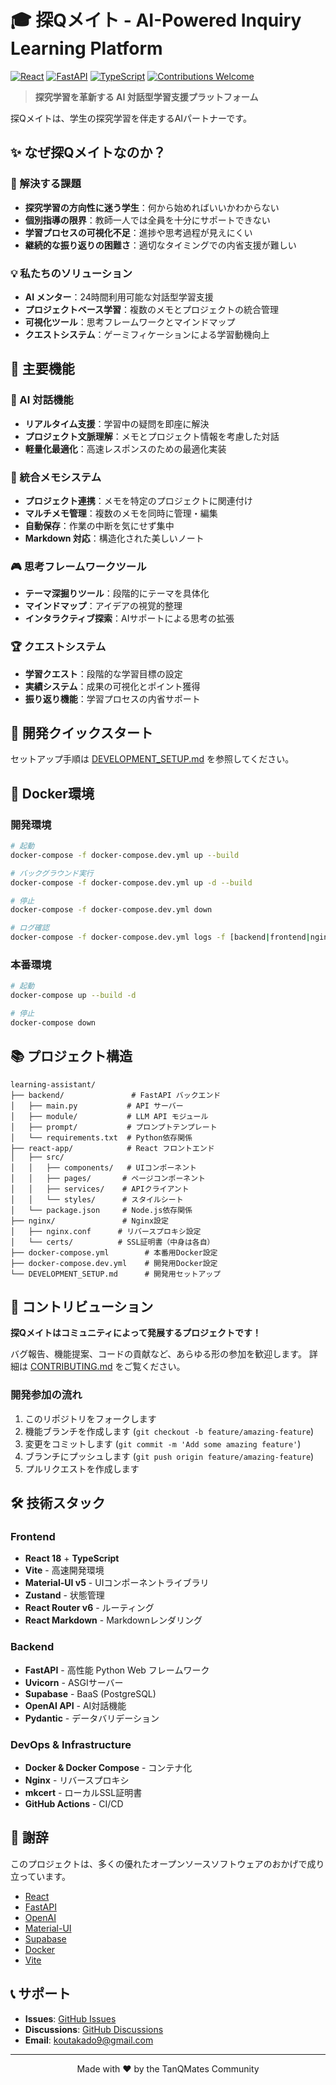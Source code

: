 # 🎓 探Qメイト - AI-Powered Inquiry Learning Platform

[![React](https://img.shields.io/badge/React-18.2.0-blue.svg)](https://reactjs.org/)
[![FastAPI](https://img.shields.io/badge/FastAPI-0.115.6-green.svg)](https://fastapi.tiangolo.com/)
[![TypeScript](https://img.shields.io/badge/TypeScript-5.3.3-blue.svg)](https://www.typescriptlang.org/)
[![Contributions Welcome](https://img.shields.io/badge/contributions-welcome-brightgreen.svg?style=flat)](CONTRIBUTING.md)

> **探究学習を革新する AI 対話型学習支援プラットフォーム**

探Qメイトは、学生の探究学習を伴走するAIパートナーです。

## ✨ なぜ探Qメイトなのか？

### 🎯 解決する課題
- **探究学習の方向性に迷う学生**：何から始めればいいかわからない
- **個別指導の限界**：教師一人では全員を十分にサポートできない  
- **学習プロセスの可視化不足**：進捗や思考過程が見えにくい
- **継続的な振り返りの困難さ**：適切なタイミングでの内省支援が難しい

### 💡 私たちのソリューション
- **AI メンター**：24時間利用可能な対話型学習支援
- **プロジェクトベース学習**：複数のメモとプロジェクトの統合管理
- **可視化ツール**：思考フレームワークとマインドマップ
- **クエストシステム**：ゲーミフィケーションによる学習動機向上

## 🚀 主要機能

### 🤖 AI 対話機能
- **リアルタイム支援**：学習中の疑問を即座に解決
- **プロジェクト文脈理解**：メモとプロジェクト情報を考慮した対話
- **軽量化最適化**：高速レスポンスのための最適化実装

### 📝 統合メモシステム
- **プロジェクト連携**：メモを特定のプロジェクトに関連付け
- **マルチメモ管理**：複数のメモを同時に管理・編集
- **自動保存**：作業の中断を気にせず集中
- **Markdown 対応**：構造化された美しいノート

### 🎮 思考フレームワークツール
- **テーマ深掘りツール**：段階的にテーマを具体化
- **マインドマップ**：アイデアの視覚的整理  
- **インタラクティブ探索**：AIサポートによる思考の拡張

### 🏆 クエストシステム
- **学習クエスト**：段階的な学習目標の設定
- **実績システム**：成果の可視化とポイント獲得
- **振り返り機能**：学習プロセスの内省サポート


## 🚀 開発クイックスタート

セットアップ手順は [DEVELOPMENT_SETUP.md](DEVELOPMENT_SETUP.md) を参照してください。

## 🐳 Docker環境

### 開発環境
```bash
# 起動
docker-compose -f docker-compose.dev.yml up --build

# バックグラウンド実行
docker-compose -f docker-compose.dev.yml up -d --build

# 停止
docker-compose -f docker-compose.dev.yml down

# ログ確認
docker-compose -f docker-compose.dev.yml logs -f [backend|frontend|nginx]
```

### 本番環境
```bash
# 起動
docker-compose up --build -d

# 停止
docker-compose down
```

## 📚 プロジェクト構造

```
learning-assistant/
├── backend/               # FastAPI バックエンド
│   ├── main.py           # API サーバー
│   ├── module/           # LLM API モジュール
│   ├── prompt/           # プロンプトテンプレート
│   └── requirements.txt  # Python依存関係
├── react-app/            # React フロントエンド
│   ├── src/
│   │   ├── components/   # UIコンポーネント
│   │   ├── pages/       # ページコンポーネント
│   │   ├── services/    # APIクライアント
│   │   └── styles/      # スタイルシート
│   └── package.json     # Node.js依存関係
├── nginx/               # Nginx設定
│   ├── nginx.conf      # リバースプロキシ設定
│   └── certs/          # SSL証明書（中身は各自）
├── docker-compose.yml        # 本番用Docker設定
├── docker-compose.dev.yml    # 開発用Docker設定
└── DEVELOPMENT_SETUP.md      # 開発用セットアップ
```

## 🤝 コントリビューション

**探Qメイトはコミュニティによって発展するプロジェクトです！**

バグ報告、機能提案、コードの貢献など、あらゆる形の参加を歓迎します。
詳細は [CONTRIBUTING.md](CONTRIBUTING.md) をご覧ください。

### 開発参加の流れ

1. このリポジトリをフォークします
2. 機能ブランチを作成します (`git checkout -b feature/amazing-feature`)
3. 変更をコミットします (`git commit -m 'Add some amazing feature'`)
4. ブランチにプッシュします (`git push origin feature/amazing-feature`)
5. プルリクエストを作成します

## 🛠️ 技術スタック

### Frontend
- **React 18** + **TypeScript**
- **Vite** - 高速開発環境
- **Material-UI v5** - UIコンポーネントライブラリ
- **Zustand** - 状態管理
- **React Router v6** - ルーティング
- **React Markdown** - Markdownレンダリング

### Backend
- **FastAPI** - 高性能 Python Web フレームワーク
- **Uvicorn** - ASGIサーバー
- **Supabase** - BaaS (PostgreSQL)
- **OpenAI API** - AI対話機能
- **Pydantic** - データバリデーション

### DevOps & Infrastructure
- **Docker & Docker Compose** - コンテナ化
- **Nginx** - リバースプロキシ
- **mkcert** - ローカルSSL証明書
- **GitHub Actions** - CI/CD


## 🙏 謝辞

このプロジェクトは、多くの優れたオープンソースソフトウェアのおかげで成り立っています。

- [React](https://reactjs.org/)
- [FastAPI](https://fastapi.tiangolo.com/)
- [OpenAI](https://openai.com/)
- [Material-UI](https://mui.com/)
- [Supabase](https://supabase.com/)
- [Docker](https://www.docker.com/)
- [Vite](https://vitejs.dev/)

## 📞 サポート

- **Issues**: [GitHub Issues](https://github.com/your-username/learning-assistant/issues)
- **Discussions**: [GitHub Discussions](https://github.com/your-username/learning-assistant/discussions)
- **Email**: koutakado9@gmail.com

---

<div align="center">
  Made with ❤️ by the TanQMates Community
</div>